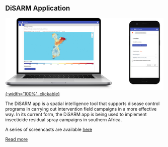 ## DiSARM Application
[![](/img/api/RiskYland.jpg){:width='100%' .clickable}](/app)


The DiSARM app is a spatial intelligence tool that supports disease control programs in carrying out intervention field campaigns in a more effective way. In its current form, the DiSARM app is being used to implement insecticide residual spray campaigns in southern Africa.

A series of screencasts are available [here](https://www.youtube.com/playlist?list=PLjdoHmpUzEOfHg_WCs9UBFJYdvs1DWKHQ)

[Read more](/app)
